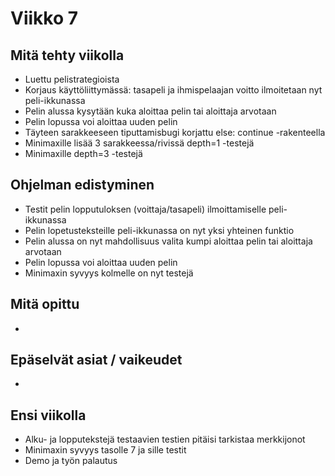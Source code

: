 # Viikko 7

## Mitä tehty viikolla
* Luettu pelistrategioista
* Korjaus käyttöliittymässä: tasapeli ja ihmispelaajan voitto ilmoitetaan nyt peli-ikkunassa
* Pelin alussa kysytään kuka aloittaa pelin tai aloittaja arvotaan
* Pelin lopussa voi aloittaa uuden pelin
* Täyteen sarakkeeseen tiputtamisbugi korjattu else: continue -rakenteella
* Minimaxille lisää 3 sarakkeessa/rivissä depth=1 -testejä
* Minimaxille depth=3 -testejä

## Ohjelman edistyminen
* Testit pelin lopputuloksen (voittaja/tasapeli) ilmoittamiselle peli-ikkunassa
* Pelin lopetusteksteille peli-ikkunassa on nyt yksi yhteinen funktio
* Pelin alussa on nyt mahdollisuus valita kumpi aloittaa pelin tai aloittaja arvotaan
* Pelin lopussa voi aloittaa uuden pelin
* Minimaxin syvyys kolmelle on nyt testejä

## Mitä opittu
* 

## Epäselvät asiat / vaikeudet
* 

## Ensi viikolla
* Alku- ja lopputekstejä testaavien testien pitäisi tarkistaa merkkijonot
* Minimaxin syvyys tasolle 7 ja sille testit
* Demo ja työn palautus
